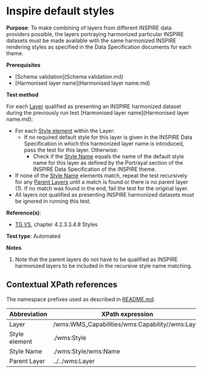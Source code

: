 # Inspire default styles

**Purpose**: To make combining of layers from different INSPIRE data providers possible, the layers portraying
harmonized particular INSPIRE datasets must be made available with the same harmonized INSPIRE rendering styles
as specified in the Data Specification documents for each theme.

**Prerequisites**

* [Schema validation](Schema validation.md)
* [Harmonised layer name](Harmonised layer name.md)

**Test method**

For each [Layer](#Layer) qualified as presenting an INSPIRE harmonized dataset during the previously run test [Harmonised layer name](Harmonised layer name.md):
* For each [Style element](#style) within the Layer:
  * If no required default style for this layer is given in the INSPIRE Data Specification in which this harmonized layer name is introduced, pass the test for this layer. Otherwise:
    * Check if the [Style Name](#style-name) equals the name of the default style name for this layer as defined by the Portrayal section of the INSPIRE Data Specification of the INSPIRE theme.
* If none of the [Style Name](#style-name) elements match, repeat the test recursively for any [Parent Layers](#parent_layer) until a match is found or there is no parent layer (1). If no match was found in the end, fail the test for the original layer.
* All layers not qualified as presenting INSPIRE harmonized datasets must be ignored in running this test.

**Reference(s)**:

* [TG VS](README.md#ref_TG_VS), chapter 4.2.3.3.4.8 Styles

**Test type**: Automated

**Notes**

1. Note that the parent layers do not have to be qualified as INSPIRE harmonized layers to be included in the recursive style name matching.

## Contextual XPath references

The namespace prefixes used as described in [README.md](README.md#namespaces).

Abbreviation                                               |  XPath expression
---------------------------------------------------------- | -------------------------------------------------------------------------
Layer <a name="layer"></a> | /wms:WMS_Capabilities/wms:Capability//wms:Layer
Style element <a name="style"></a> | ./wms:Style
Style Name <a name="style-name"></a> | ./wms:Style/wms:Name
Parent Layer <a name="parent_layer"></a> | ../../wms:Layer
